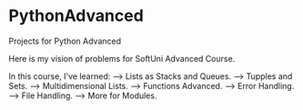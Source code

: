 # PythonAdvanced
Projects for Python Advanced

Here is my vision of problems for SoftUni Advanced Course.

In this course, I've learned:
  --> Lists as Stacks and Queues.
  --> Tupples and Sets.
  --> Multidimensional Lists.
  --> Functions Advanced.
  --> Error Handling.
  --> File Handling.
  --> More for Modules.
